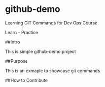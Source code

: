 # github-demo
Learning GIT Commands for Dev Ops Course

Learn - Practice

##Intro

This is simple github-demo project

##Purpose

This is an exmaple to showcase git commands

##How to Contribute